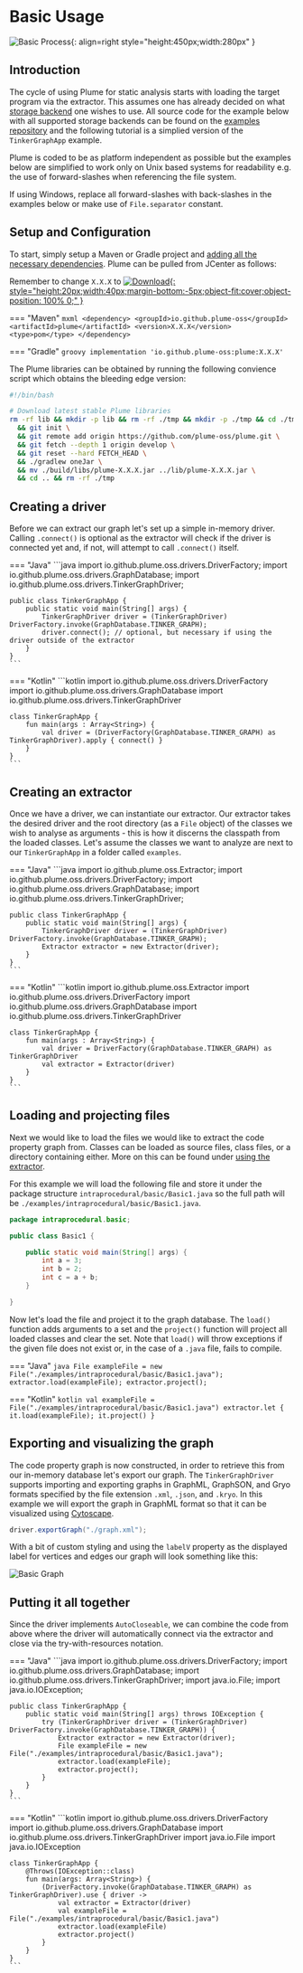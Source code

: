 # Basic Usage

![Basic Process](../assets/images/getting-started/basic-process.png){: align=right style="height:450px;width:280px" }

## Introduction

The cycle of using Plume for static analysis starts with loading the target program via the extractor.
This assumes one has already decided on what [storage backend](../storage-backends/introduction.md) one wishes to use.
All source code for the example below with all supported storage backends can be found on the 
[examples repository](https://github.com/plume-oss/plume-examples) and the following tutorial is a simplied
version of the `TinkerGraphApp` example. 

Plume is coded to be as platform independent as possible but the examples below are simplified to work only on Unix
based systems for readability e.g. the use of forward-slashes when referencing the file system. 

If using Windows, replace all forward-slashes with back-slashes in the examples below or make use of `File.separator` constant.

## Setup and Configuration

To start, simply setup a Maven or Gradle project and [adding all the necessary dependencies](dependencies.md). Plume
can be pulled from JCenter as follows:

Remember to change `X.X.X` to [![Download](https://api.bintray.com/packages/plume-oss/maven/plume/images/download.svg){: style="height:20px;width:40px;margin-bottom:-5px;object-fit:cover;object-position: 100% 0;" }](https://bintray.com/plume-oss/maven/plume/_latestVersion)

=== "Maven"
    ```mxml
    <dependency>
        <groupId>io.github.plume-oss</groupId>
        <artifactId>plume</artifactId>
        <version>X.X.X</version>
        <type>pom</type>
    </dependency>
    ```

=== "Gradle"
    ```groovy
    implementation 'io.github.plume-oss:plume:X.X.X'
    ```

The Plume libraries can be obtained by running the following convience script which obtains the bleeding edge version:

```bash
#!/bin/bash

# Download latest stable Plume libraries
rm -rf lib && mkdir -p lib && rm -rf ./tmp && mkdir -p ./tmp && cd ./tmp \
  && git init \
  && git remote add origin https://github.com/plume-oss/plume.git \
  && git fetch --depth 1 origin develop \
  && git reset --hard FETCH_HEAD \
  && ./gradlew oneJar \
  && mv ./build/libs/plume-X.X.X.jar ../lib/plume-X.X.X.jar \
  && cd .. && rm -rf ./tmp
```

## Creating a driver

Before we can extract our graph let's set up a simple in-memory driver. Calling `.connect()` is 
optional as the extractor will check if the driver is connected yet and, if not, will attempt to
call `.connect()` itself.

=== "Java"
    ```java
    import io.github.plume.oss.drivers.DriverFactory;
    import io.github.plume.oss.drivers.GraphDatabase;
    import io.github.plume.oss.drivers.TinkerGraphDriver;

    public class TinkerGraphApp {
        public static void main(String[] args) {
            TinkerGraphDriver driver = (TinkerGraphDriver) DriverFactory.invoke(GraphDatabase.TINKER_GRAPH);
            driver.connect(); // optional, but necessary if using the driver outside of the extractor
        }
    }
    ```

=== "Kotlin"
    ```kotlin
    import io.github.plume.oss.drivers.DriverFactory
    import io.github.plume.oss.drivers.GraphDatabase
    import io.github.plume.oss.drivers.TinkerGraphDriver

    class TinkerGraphApp {
        fun main(args : Array<String>) {
            val driver = (DriverFactory(GraphDatabase.TINKER_GRAPH) as TinkerGraphDriver).apply { connect() }
        }
    }
    ```

## Creating an extractor

Once we have a driver, we can instantiate our extractor. Our extractor takes the desired driver and the 
root directory (as a `File` object) of the classes we wish to analyse as arguments - this is how it 
discerns the classpath from the loaded classes. Let's assume the classes we want to analyze are next to
our `TinkerGraphApp` in a folder called `examples`.

=== "Java"
    ```java
    import io.github.plume.oss.Extractor;
    import io.github.plume.oss.drivers.DriverFactory;
    import io.github.plume.oss.drivers.GraphDatabase;
    import io.github.plume.oss.drivers.TinkerGraphDriver;

    public class TinkerGraphApp {
        public static void main(String[] args) {
            TinkerGraphDriver driver = (TinkerGraphDriver) DriverFactory.invoke(GraphDatabase.TINKER_GRAPH);
            Extractor extractor = new Extractor(driver);
        }
    }
    ```

=== "Kotlin"
    ```kotlin
    import io.github.plume.oss.Extractor
    import io.github.plume.oss.drivers.DriverFactory
    import io.github.plume.oss.drivers.GraphDatabase
    import io.github.plume.oss.drivers.TinkerGraphDriver

    class TinkerGraphApp {
        fun main(args : Array<String>) {
            val driver = DriverFactory(GraphDatabase.TINKER_GRAPH) as TinkerGraphDriver
            val extractor = Extractor(driver)
        }
    }
    ```

## Loading and projecting files

Next we would like to load the files we would like to extract the code property graph from. Classes can be loaded
as source files, class files, or a directory containing either. More on this can be found under 
[using the extractor](../plume-basics/extracting-cpg.md). 

For this example we will load the following file and store it under the package structure 
`intraprocedural/basic/Basic1.java` so the full path will be `./examples/intraprocedural/basic/Basic1.java`.

```java
package intraprocedural.basic;

public class Basic1 {

    public static void main(String[] args) {
        int a = 3;
        int b = 2;
        int c = a + b;
    }

}
```

Now let's load the file and project it to the graph database. The `load()` function adds arguments
to a set and the `project()` function will project all loaded classes and clear the set. Note
that `load()` will throw exceptions if the given file does not exist or, in the case of a `.java` file,
fails to compile.

=== "Java"
    ```java
    File exampleFile = new File("./examples/intraprocedural/basic/Basic1.java");
    extractor.load(exampleFile);
    extractor.project();
    ```

=== "Kotlin"
    ```kotlin
    val exampleFile = File("./examples/intraprocedural/basic/Basic1.java")
    extractor.let { it.load(exampleFile); it.project() }
    ```

## Exporting and visualizing the graph

The code property graph is now constructed, in order to retrieve this from our in-memory database
let's export our graph. The `TinkerGraphDriver` supports importing and exporting graphs in GraphML,
GraphSON, and Gryo formats specified by the file extension `.xml`, `.json`, and `.kryo`. In this
example we will export the graph in GraphML format so that it can be visualized using [Cytoscape](https://cytoscape.org/).

```java
driver.exportGraph("./graph.xml");
```

With a bit of custom styling and using the `labelV` property as the displayed label for vertices and edges our
graph will look something like this:

![Basic Graph](../assets/images/getting-started/basic-graph.png)

## Putting it all together

Since the driver implements `AutoCloseable`, we can combine the code from above where the driver will 
automatically connect via the extractor and close via the try-with-resources notation.

=== "Java"
    ```java
    import io.github.plume.oss.drivers.DriverFactory;
    import io.github.plume.oss.drivers.GraphDatabase;
    import io.github.plume.oss.drivers.TinkerGraphDriver;
    import java.io.File;
    import java.io.IOException;

    public class TinkerGraphApp {
        public static void main(String[] args) throws IOException {
            try (TinkerGraphDriver driver = (TinkerGraphDriver) DriverFactory.invoke(GraphDatabase.TINKER_GRAPH)) {
                Extractor extractor = new Extractor(driver);
                File exampleFile = new File("./examples/intraprocedural/basic/Basic1.java");
                extractor.load(exampleFile);
                extractor.project();
            }
        }
    }
    ```

=== "Kotlin"
    ```kotlin
    import io.github.plume.oss.drivers.DriverFactory
    import io.github.plume.oss.drivers.GraphDatabase
    import io.github.plume.oss.drivers.TinkerGraphDriver
    import java.io.File
    import java.io.IOException

    class TinkerGraphApp {
        @Throws(IOException::class)
        fun main(args: Array<String>) {
            (DriverFactory.invoke(GraphDatabase.TINKER_GRAPH) as TinkerGraphDriver).use { driver ->
                val extractor = Extractor(driver)
                val exampleFile = File("./examples/intraprocedural/basic/Basic1.java")
                extractor.load(exampleFile)
                extractor.project()
            }
        }
    }
    ```